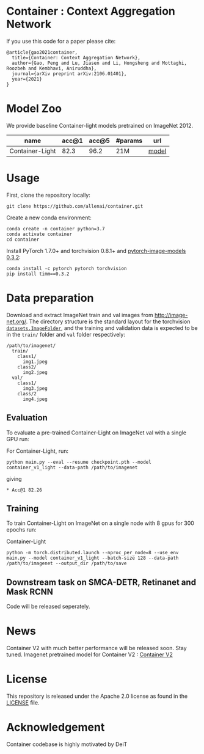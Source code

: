 # Container : Context Aggregation Network

If you use this code for a paper please cite:

```
@article{gao2021container,
  title={Container: Context Aggregation Network},
  author={Gao, Peng and Lu, Jiasen and Li, Hongsheng and Mottaghi, Roozbeh and Kembhavi, Aniruddha},
  journal={arXiv preprint arXiv:2106.01401},
  year={2021}
}
```

# Model Zoo

We provide baseline Container-light models pretrained on ImageNet 2012.

| name | acc@1 | acc@5 | #params | url |
| --- | --- | --- | --- | --- |
| Container-Light | 82.3 | 96.2 | 21M | [model](https://drive.google.com/file/d/1WMOWoxTX7AQDCbfMYh7naqIHube3K85A/view?usp=sharing) |

# Usage

First, clone the repository locally:
```
git clone https://github.com/allenai/container.git
```
Create a new conda environment:
```
conda create -n container python=3.7
conda activate container
cd container
```


Install PyTorch 1.7.0+ and torchvision 0.8.1+ and [pytorch-image-models 0.3.2](https://github.com/rwightman/pytorch-image-models):

```
conda install -c pytorch pytorch torchvision
pip install timm==0.3.2
```

# Data preparation

Download and extract ImageNet train and val images from http://image-net.org/.
The directory structure is the standard layout for the torchvision [`datasets.ImageFolder`](https://pytorch.org/docs/stable/torchvision/datasets.html#imagefolder), and the training and validation data is expected to be in the `train/` folder and `val` folder respectively:

```
/path/to/imagenet/
  train/
    class1/
      img1.jpeg
    class2/
      img2.jpeg
  val/
    class1/
      img3.jpeg
    class/2
      img4.jpeg
```

## Evaluation
To evaluate a pre-trained Container-Light on ImageNet val with a single GPU run:


For Container-Light, run:
```
python main.py --eval --resume checkpoint.pth --model container_v1_light --data-path /path/to/imagenet
```
giving
```
* Acc@1 82.26
```


## Training
To train Container-Light on ImageNet on a single node with 8 gpus for 300 epochs run:

Container-Light
```
python -m torch.distributed.launch --nproc_per_node=8 --use_env main.py --model container_v1_light --batch-size 128 --data-path /path/to/imagenet --output_dir /path/to/save
```
## Downstream task on SMCA-DETR, Retinanet and Mask RCNN
Code will be released seperately. 

# News
Container V2 with much better performance will be released soon. Stay tuned. 
Imagenet pretrained model for Container V2 : [Container V2](https://github.com/gaopengcuhk/Contianer-V2)

# License
This repository is released under the Apache 2.0 license as found in the [LICENSE](LICENSE) file.

# Acknowledgement
Container codebase is highly motivated by DeiT
